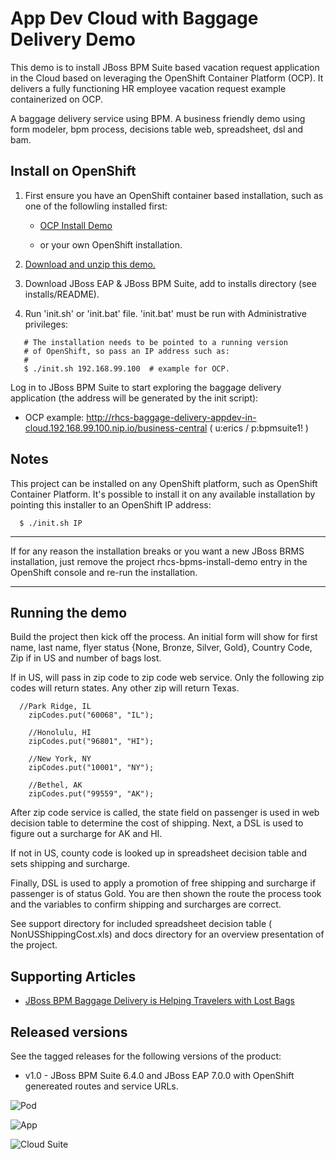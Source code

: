 App Dev Cloud with Baggage Delivery Demo
==============================================
This demo is to install JBoss BPM Suite based vacation request application in the Cloud based on leveraging the OpenShift Container Platform (OCP). It delivers a fully functioning HR employee vacation request example containerized on OCP.

A baggage delivery service using BPM. A business friendly demo using form modeler, bpm process, decisions table web, spreadsheet, dsl and bam.  


Install on OpenShift
--------------------
1. First ensure you have an OpenShift container based installation, such as one of the followling installed first:

    - [OCP Install Demo](https://github.com/redhatdemocentral/ocp-install-demo)

    - or your own OpenShift installation.

2. [Download and unzip this demo.](https://github.com/redhatdemocentral/rhcs-baggage-delivery-demo/archive/master.zip)

3. Download JBoss EAP & JBoss BPM Suite, add to installs directory (see installs/README).

4. Run 'init.sh' or 'init.bat' file. 'init.bat' must be run with Administrative privileges:

```
   # The installation needs to be pointed to a running version
   # of OpenShift, so pass an IP address such as:
   #
   $ ./init.sh 192.168.99.100  # example for OCP.
```

Log in to JBoss BPM Suite to start exploring the baggage delivery application (the address will be generated by the init
script):

  - OCP example: http://rhcs-baggage-delivery-appdev-in-cloud.192.168.99.100.nip.io/business-central ( u:erics / p:bpmsuite1! )


Notes
-----
This project can be installed on any OpenShift platform, such as OpenShift Container Platform.
It's possible to install it on any available installation by pointing this installer to an OpenShift IP address:

```
  $ ./init.sh IP
```

-----

If for any reason the installation breaks or you want a new JBoss BRMS installation, just remove the project rhcs-bpms-install-demo
entry in the OpenShift console and re-run the installation.

-----


Running the demo
----------------
Build the project then kick off the process. An initial form will show for first name, last name, 
flyer status {None, Bronze, Silver, Gold}, Country Code, Zip if in US and number of bags lost.  

If in US, will pass in zip code to zip code web service. Only the following zip codes will return 
states. Any other zip will return Texas.

	  //Park Ridge, IL
		zipCodes.put("60068", "IL");
		
		//Honolulu, HI
		zipCodes.put("96801", "HI");
		
		//New York, NY
		zipCodes.put("10001", "NY");
		
		//Bethel, AK
		zipCodes.put("99559", "AK");

After zip code service is called, the state field on passenger is used in web decision table to 
determine the cost of shipping.  Next, a DSL is used to figure out a surcharge for AK and HI.  

If not in US, county code is looked up in spreadsheet decision table and sets shipping and surcharge.

Finally, DSL is used to apply a promotion of free shipping and surcharge if passenger is of status Gold. 
You are then shown the route the process took and the variables to confirm shipping and surcharges are correct.

See support directory for included spreadsheet decision table ( NonUSShippingCost.xls) and docs directory for 
an overview presentation of the project.


Supporting Articles
-------------------
- [JBoss BPM Baggage Delivery is Helping Travelers with Lost Bags](http://www.schabell.org/2015/03/jboss-bpmsuite-helping-travelers-with-lost-bags.html)


Released versions
-----------------
See the tagged releases for the following versions of the product:

- v1.0 - JBoss BPM Suite 6.4.0 and JBoss EAP 7.0.0 with OpenShift genereated routes and service URLs.

![Pod](https://github.com/redhatdemocentral/rhcs-baggage-delivery-demo/blob/master/docs/demo-images/ocp-baggage-pod.png?raw=true)

![App](https://github.com/redhatdemocentral/rhcs-baggage-delivery-demo/blob/master/docs/demo-images/ocp-baggage-app.png?raw=true)

![Cloud Suite](https://github.com/redhatdemocentral/rhcs-baggage-delivery-demo/blob/master/docs/demo-images/rhcs-arch.png?raw=true)

